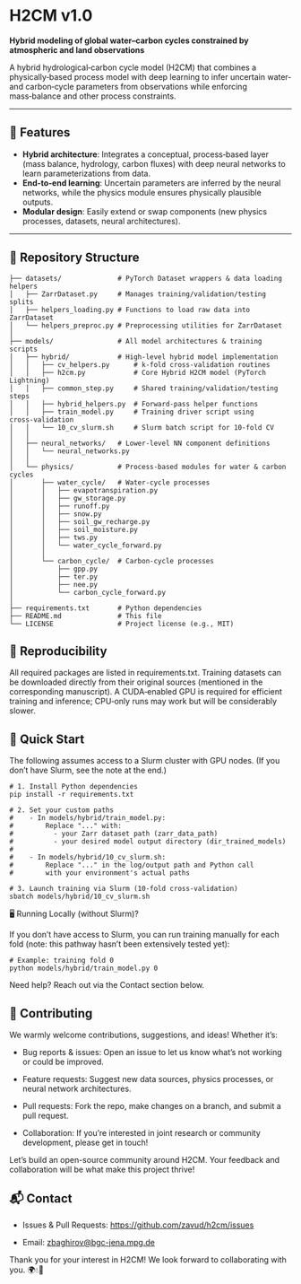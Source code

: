 # H2CM v1.0  
**Hybrid modeling of global water–carbon cycles constrained by atmospheric and land observations**

A hybrid hydrological‑carbon cycle model (H2CM) that combines a physically‑based process model with deep learning to infer uncertain water‑ and carbon‑cycle parameters from observations while enforcing mass‑balance and other process constraints.

---

## 🚀 Features

- **Hybrid architecture**: Integrates a conceptual, process‑based layer (mass balance, hydrology, carbon fluxes) with deep neural networks to learn parameterizations from data.  
- **End‑to‑end learning**: Uncertain parameters are inferred by the neural networks, while the physics module ensures physically plausible outputs.  
- **Modular design**: Easily extend or swap components (new physics processes, datasets, neural architectures).

---

## 📂 Repository Structure

```text
├── datasets/              # PyTorch Dataset wrappers & data loading helpers
│   ├── ZarrDataset.py     # Manages training/validation/testing splits
│   ├── helpers_loading.py # Functions to load raw data into ZarrDataset
│   └── helpers_preproc.py # Preprocessing utilities for ZarrDataset
│
├── models/                # All model architectures & training scripts
│   ├── hybrid/            # High‑level hybrid model implementation
│   │   ├── cv_helpers.py      # k‑fold cross‑validation routines
│   │   ├── h2cm.py            # Core Hybrid H2CM model (PyTorch Lightning)
│   │   ├── common_step.py     # Shared training/validation/testing steps
│   │   ├── hybrid_helpers.py  # Forward‑pass helper functions
│   │   ├── train_model.py     # Training driver script using cross‑validation
│   │   └── 10_cv_slurm.sh     # Slurm batch script for 10‑fold CV
│   │
│   ├── neural_networks/   # Lower‑level NN component definitions
│   │   └── neural_networks.py
│   │
│   └── physics/           # Process‑based modules for water & carbon cycles
│       ├── water_cycle/   # Water‑cycle processes
│       │   ├── evapotranspiration.py
│       │   ├── gw_storage.py
│       │   ├── runoff.py
│       │   ├── snow.py
│       │   ├── soil_gw_recharge.py
│       │   ├── soil_moisture.py
│       │   ├── tws.py
│       │   └── water_cycle_forward.py
│       │
│       └── carbon_cycle/  # Carbon‑cycle processes
│           ├── gpp.py
│           ├── ter.py
│           ├── nee.py
│           └── carbon_cycle_forward.py
│
├── requirements.txt       # Python dependencies
├── README.md              # This file
└── LICENSE                # Project license (e.g., MIT)
```

## 🔄 Reproducibility

All required packages are listed in requirements.txt. Training datasets can be downloaded directly from their original sources (mentioned in the corresponding manuscript). A CUDA‑enabled GPU is required for efficient training and inference; CPU‑only runs may work but will be considerably slower.

## 🚀 Quick Start

The following assumes access to a Slurm cluster with GPU nodes. (If you don’t have Slurm, see the note at the end.)

```
# 1. Install Python dependencies
pip install -r requirements.txt

# 2. Set your custom paths
#    - In models/hybrid/train_model.py:
#        Replace "..." with:
#          - your Zarr dataset path (zarr_data_path)
#          - your desired model output directory (dir_trained_models)
#
#    - In models/hybrid/10_cv_slurm.sh:
#        Replace "..." in the log/output path and Python call
#        with your environment's actual paths

# 3. Launch training via Slurm (10-fold cross-validation)
sbatch models/hybrid/10_cv_slurm.sh
```

🖥️ Running Locally (without Slurm)?

If you don’t have access to Slurm, you can run training manually for each fold (note: this pathway hasn’t been extensively tested yet):

```
# Example: training fold 0
python models/hybrid/train_model.py 0
```

Need help? Reach out via the Contact section below.

## 🤝 Contributing

We warmly welcome contributions, suggestions, and ideas! Whether it’s:

* Bug reports & issues: Open an issue to let us know what’s not working or could be improved.

* Feature requests: Suggest new data sources, physics processes, or neural network architectures.

* Pull requests: Fork the repo, make changes on a branch, and submit a pull request.

* Collaboration: If you’re interested in joint research or community development, please get in touch!

Let’s build an open-source community around H2CM. Your feedback and collaboration will be what make this project thrive!

## 📬 Contact

* Issues & Pull Requests: https://github.com/zavud/h2cm/issues

* Email: zbaghirov@bgc-jena.mpg.de

Thank you for your interest in H2CM! We look forward to collaborating with you. 🌍💧🌱